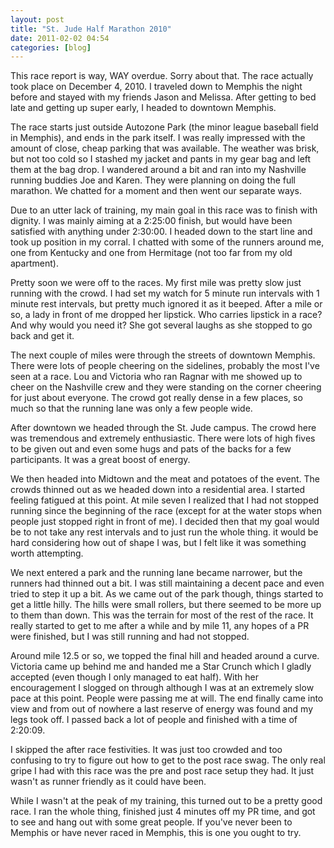 ```yaml
---
layout: post
title: "St. Jude Half Marathon 2010"
date: 2011-02-02 04:54
categories: [blog]
---
```

This race report is way, WAY overdue. Sorry about that. The race actually took place on December 4, 2010. I traveled down to Memphis the night before and stayed with my friends Jason and Melissa.  After getting to bed late and getting up super early, I headed to downtown Memphis.

The race starts just outside Autozone Park (the minor league baseball field in Memphis), and ends in the park itself.  I was really impressed with the amount of close, cheap parking that was available.  The weather was brisk, but not too cold so I stashed my jacket and pants in my gear bag and left them at the bag drop.  I wandered around a bit and ran into my Nashville running buddies Joe and Karen.  They were planning on doing the full marathon.  We chatted for a moment and then went our separate ways.

Due to an utter lack of training, my main goal in this race was to finish with dignity.  I was mainly aiming at a 2:25:00 finish, but would have been satisfied with anything under 2:30:00.  I headed down to the start line and took up position in my corral.  I chatted with some of the runners around me, one from Kentucky and one from Hermitage (not too far from my old apartment).

Pretty soon we were off to the races.  My first mile was pretty slow just running with the crowd.  I had set my watch for 5 minute run intervals with 1 minute rest intervals, but pretty much ignored it as it beeped.  After a mile or so, a lady in front of me dropped her lipstick.  Who carries lipstick in a race?  And why would you need it?  She got several laughs as she stopped to go back and get it.

The next couple of miles were through the streets of downtown Memphis.  There were lots of people cheering on the sidelines, probably the most I've seen at a race.  Lou and Victoria who ran Ragnar with me showed up to cheer on the Nashville crew and they were standing on the corner cheering for just about everyone.  The crowd got really dense in a few places, so much so that the running lane was only a few people wide.

After downtown we headed through the St. Jude campus.  The crowd here was tremendous and extremely enthusiastic.  There were lots of high fives to be given out and even some hugs and pats of the backs for a few participants.  It was a great boost of energy.

We then headed into Midtown and the meat and potatoes of the event.  The crowds thinned out as we headed down into a residential area.  I started feeling fatigued at this point.  At mile seven I realized that I had not stopped running since the beginning of the race (except for at the water stops when people just stopped right in front of me).  I decided then that my goal would be to not take any rest intervals and to just run the whole thing.  it would be hard considering how out of shape I was, but I felt like it was something worth attempting.

We next entered a park and the running lane became narrower, but the runners had thinned out a bit.  I was still maintaining a decent pace and even tried to step it up a bit.  As we came out of the park though, things started to get a little hilly.  The hills were small rollers, but there seemed to be more up to them than down.  This was the terrain for most of the rest of the race.  It really started to get to me after a while and by mile 11, any hopes of a PR were finished, but I was still running and had not stopped.

Around mile 12.5 or so, we topped the final hill and headed around a curve.  Victoria came up behind me and handed me a Star Crunch which I gladly accepted (even though I only managed to eat half).  With her encouragement I slogged on through although I was at an extremely slow pace at this point.  People were passing me at will.  The end finally came into view and from out of nowhere a last reserve of energy was found and my legs took off.  I passed back a lot of people and finished with a time of 2:20:09.

I skipped the after race festivities.  It was just too crowded and too confusing to try to figure out how to get to the post race swag.  The only real gripe I had with this race was the pre and post race setup they had.  It just wasn't as runner friendly as it could have been.

While I wasn't at the peak of my training, this turned out to be a pretty good race.  I ran the whole thing, finished just 4 minutes off my PR time, and got to see and hang out with some great people.  If you've never been to Memphis or have never raced in Memphis, this is one you ought to try.
